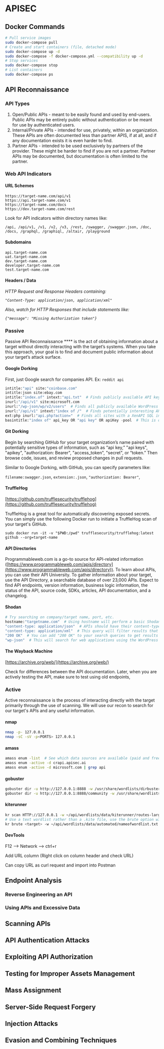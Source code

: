 # APISEC

## Docker Commands

```bash
# Pull service images
sudo docker-compose pull
# Create and start containers (file, detached mode)
sudo docker-compose up -d
sudo docker-compose -f docker-compose.yml --compatibility up -d
# Stop services
sudo docker-compose stop
# List containers
sudo docker-compose ps
```

## API Reconnaissance

### API Types

1. Open/Public APIs - meant to be easily found and used by end-users. Public APIs may be entirely public without authentication or be meant for use by authenticated users.
2. Internal/Private APIs - intended for use, privately, within an organization. These APIs are often documented less than partner APIS, if at all, and if any documentation exists it is even harder to find.
3. Partner APIs - intended to be used exclusively by partners of the provider. These might be harder to find if you are not a partner. Partner APIs may be documented, but documentation is often limited to the partner.

### Web API Indicators

#### URL Schemes

```http
https://target-name.com/api/v1
https://api.target-name.com/v1
https://target-name.com/docs
https://dev.target-name.com/rest
```

Look for API indicators within directory names like:

`/api, /api/v1, /v1, /v2, /v3, /rest, /swagger, /swagger.json, /doc, /docs, /graphql, /graphiql, /altair, /playground`

#### Subdomains

```http
api.target-name.com
uat.target-name.com
dev.target-name.com
developer.target-name.com
test.target-name.com
```

#### Headers / Data

_HTTP Request and Response Headers containing:_

_`"Content-Type: application/json, application/xml"`_

&#x20;_Also, watch for HTTP Responses that include statements like:_

_`{"message": "Missing Authorization token"}`_

### Passive

Passive API Reconnaissance **** is the act of obtaining information about a target without directly interacting with the target’s systems. When you take this approach, your goal is to find and document public information about your target’s attack surface.&#x20;

#### Google Dorking

First, just Google search for companies API. Ex: `reddit api`

```python
intitle:"api" site:"coinbase.com"
intitle:json site:ebay.com
intitle:"index.of" intext:"api.txt"  # Finds publicly available API key files.
inurl:"/api/v1" site:microsoft.com
inurl:"/wp-json/wp/v2/users"  # Finds all publicly available WordPress API user directories.
inurl:"/api/v1" intext:"index of /"  # Finds potentially interesting API directories.
ext:php inurl:"api.php?action="  # Finds all sites with a XenAPI SQL injection vulnerability. (This query was posted in 2016; four years later, there are currently 141,000 results.)
basintitle:"index of" api_key OR "api key" OR apiKey -pool  # This is one of my favorite queries. It lists potentially exposed API keys.
```

#### Git Dorking

Begin by searching GitHub for your target organization’s name paired with potentially sensitive types of information, such as “api key,” "api keys", "apikey", "authorization: Bearer", "access\_token", "secret", or “token.” Then browse code, issues, and review proposed changes in pull requests.

Similar to Google Dorking, with GitHub, you can specify parameters like:

`filename:swagger.json`, `extension:.json`, `"authorization: Bearer"`,&#x20;

#### TruffleHog

[https://github.com/trufflesecurity/trufflehog](https://github.com/trufflesecurity/trufflehog)

TruffleHog is a great tool for automatically discovering exposed secrets. You can simply use the following Docker run to initiate a TruffleHog scan of your target's GitHub.

`sudo docker run -it -v "$PWD:/pwd" trufflesecurity/trufflehog:latest github --org=target-name`

#### API Directories

Programmableweb.com is a go-to source for API-related information ([https://www.programmableweb.com/apis/directory](https://www.programmableweb.com/apis/directory)). To learn about APIs, you can use their API University. To gather information about your target, use the API Directory, a searchable database of over 23,000 APIs. Expect to find API endpoints, version information, business logic information, the status of the API, source code, SDKs, articles, API documentation, and a changelog.

#### Shodan

```bash
# Try searching on company/target name, port, etc.
hostname:"targetname.com"  # Using hostname will perform a basic Shodan search for your target’s domain name. This should be combined with the following queries to get results specific to your target.
"content-type: application/json"  # APIs should have their content-type set to JSON or XML. This query will filter results that respond with JSON.
"content-type: application/xml"  # This query will filter results that respond with XML.
"200 OK"  # You can add "200 OK" to your search queries to get results that have had successful requests. However, if an API does not accept the format of Shodan’s request, it will likely issue a 300 or 400 response.
"wp-json"  # This will search for web applications using the WordPress API.
```

#### The Wayback Machine

[https://archive.org/web/](https://archive.org/web/)

Check for differences between the API documentation. Later, when you are actively testing the API, make sure to test using old endpoints,

### Active

Active reconnaissance is the process of interacting directly with the target primarily through the use of scanning. We will use our recon to search for our target's APIs and any useful information.

#### nmap

```bash
nmap -p- 127.0.0.1
nmap -sC -sV -p<PORTS> 127.0.0.1
```

#### amass

```bash
amass enum -list  # See which data sources are available (paid and free)
amass enum -active -d crapi.apisec.ai
amass enum -active -d microsoft.com | grep api
```

#### gobuster

```bash
gobuster dir -u http://127.0.0.1:8888 -w /usr/share/wordlists/dirbuster/directory-list-2.3-medium.txt --wildcard -b 200
gobuster dir -u http://127.0.0.1:8888/community -w /usr/share/wordlists/dirbuster/directory-list-2.3-medium.txt
```

#### kiterunner

```bash
kr scan HTTP://127.0.0.1 -w ~/api/wordlists/data/kiterunner/routes-large.kite
# Use a text wordlist rather than a .kite file, use the brute option with the text file of your choice
kr brute <target> -w ~/api/wordlists/data/automated/nameofwordlist.txt
```

#### DevTools

F12 --> Network --> ctrl+r

Add URL column (Right click on column header and check URL)

Can copy URL as curl request and import into Postman

## Endpoint Analysis

### Reverse Engineering an API

### Using APIs and Excessive Data

## Scanning APIs

## API Authentication Attacks

## Exploiting API Authorization

## Testing for Improper Assets Management

## Mass Assignment

## Server-Side Request Forgery

## Injection Attacks

## Evasion and Combining Techniques
